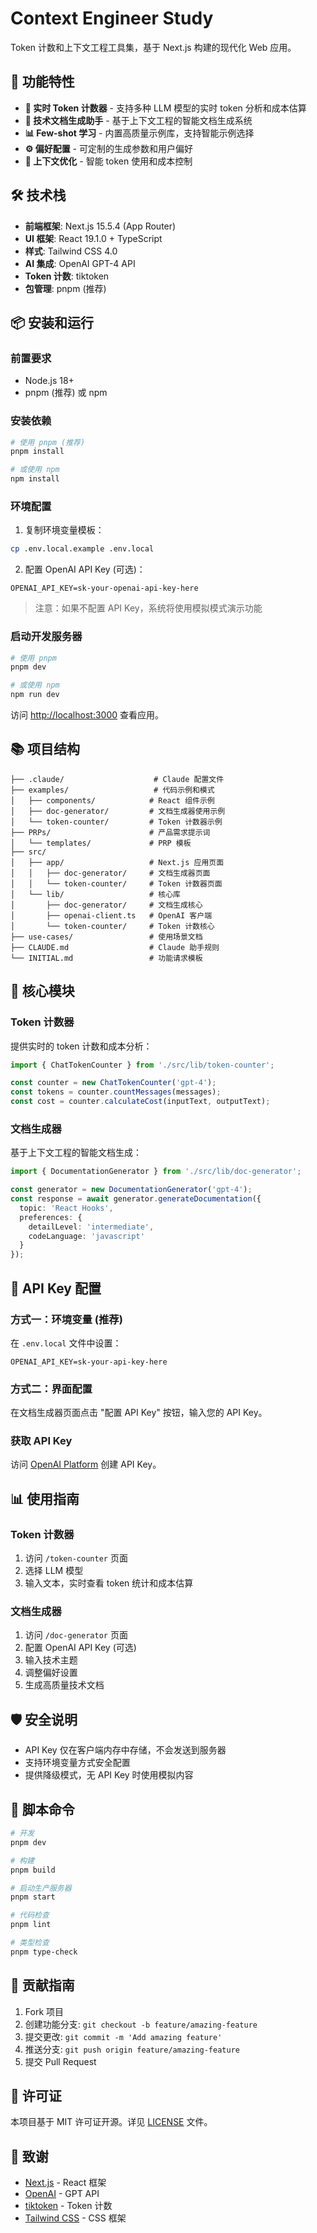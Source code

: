 # Context Engineer Study

Token 计数和上下文工程工具集，基于 Next.js 构建的现代化 Web 应用。

## 🚀 功能特性

- **🔢 实时 Token 计数器** - 支持多种 LLM 模型的实时 token 分析和成本估算
- **🤖 技术文档生成助手** - 基于上下文工程的智能文档生成系统
- **📊 Few-shot 学习** - 内置高质量示例库，支持智能示例选择
- **⚙️ 偏好配置** - 可定制的生成参数和用户偏好
- **🎯 上下文优化** - 智能 token 使用和成本控制

## 🛠️ 技术栈

- **前端框架**: Next.js 15.5.4 (App Router)
- **UI 框架**: React 19.1.0 + TypeScript
- **样式**: Tailwind CSS 4.0
- **AI 集成**: OpenAI GPT-4 API
- **Token 计数**: tiktoken
- **包管理**: pnpm (推荐)

## 📦 安装和运行

### 前置要求

- Node.js 18+ 
- pnpm (推荐) 或 npm

### 安装依赖

```bash
# 使用 pnpm (推荐)
pnpm install

# 或使用 npm
npm install
```

### 环境配置

1. 复制环境变量模板：
```bash
cp .env.local.example .env.local
```

2. 配置 OpenAI API Key (可选)：
```env
OPENAI_API_KEY=sk-your-openai-api-key-here
```

> 注意：如果不配置 API Key，系统将使用模拟模式演示功能

### 启动开发服务器

```bash
# 使用 pnpm
pnpm dev

# 或使用 npm
npm run dev
```

访问 [http://localhost:3000](http://localhost:3000) 查看应用。

## 📚 项目结构

```
├── .claude/                    # Claude 配置文件
├── examples/                   # 代码示例和模式
│   ├── components/            # React 组件示例
│   ├── doc-generator/         # 文档生成器使用示例
│   └── token-counter/         # Token 计数器示例
├── PRPs/                      # 产品需求提示词
│   └── templates/             # PRP 模板
├── src/
│   ├── app/                   # Next.js 应用页面
│   │   ├── doc-generator/     # 文档生成器页面
│   │   └── token-counter/     # Token 计数器页面
│   └── lib/                   # 核心库
│       ├── doc-generator/     # 文档生成核心
│       ├── openai-client.ts   # OpenAI 客户端
│       └── token-counter/     # Token 计数核心
├── use-cases/                 # 使用场景文档
├── CLAUDE.md                  # Claude 助手规则
└── INITIAL.md                 # 功能请求模板
```

## 🎯 核心模块

### Token 计数器

提供实时的 token 计数和成本分析：

```typescript
import { ChatTokenCounter } from './src/lib/token-counter';

const counter = new ChatTokenCounter('gpt-4');
const tokens = counter.countMessages(messages);
const cost = counter.calculateCost(inputText, outputText);
```

### 文档生成器

基于上下文工程的智能文档生成：

```typescript
import { DocumentationGenerator } from './src/lib/doc-generator';

const generator = new DocumentationGenerator('gpt-4');
const response = await generator.generateDocumentation({
  topic: 'React Hooks',
  preferences: {
    detailLevel: 'intermediate',
    codeLanguage: 'javascript'
  }
});
```

## 🔑 API Key 配置

### 方式一：环境变量 (推荐)

在 `.env.local` 文件中设置：
```env
OPENAI_API_KEY=sk-your-api-key-here
```

### 方式二：界面配置

在文档生成器页面点击 "配置 API Key" 按钮，输入您的 API Key。

### 获取 API Key

访问 [OpenAI Platform](https://platform.openai.com/api-keys) 创建 API Key。

## 📊 使用指南

### Token 计数器
1. 访问 `/token-counter` 页面
2. 选择 LLM 模型
3. 输入文本，实时查看 token 统计和成本估算

### 文档生成器
1. 访问 `/doc-generator` 页面
2. 配置 OpenAI API Key (可选)
3. 输入技术主题
4. 调整偏好设置
5. 生成高质量技术文档

## 🛡️ 安全说明

- API Key 仅在客户端内存中存储，不会发送到服务器
- 支持环境变量方式安全配置
- 提供降级模式，无 API Key 时使用模拟内容

## 🚦 脚本命令

```bash
# 开发
pnpm dev

# 构建
pnpm build

# 启动生产服务器
pnpm start

# 代码检查
pnpm lint

# 类型检查
pnpm type-check
```

## 🤝 贡献指南

1. Fork 项目
2. 创建功能分支: `git checkout -b feature/amazing-feature`
3. 提交更改: `git commit -m 'Add amazing feature'`
4. 推送分支: `git push origin feature/amazing-feature`
5. 提交 Pull Request

## 📄 许可证

本项目基于 MIT 许可证开源。详见 [LICENSE](LICENSE) 文件。

## 🙏 致谢

- [Next.js](https://nextjs.org) - React 框架
- [OpenAI](https://openai.com) - GPT API
- [tiktoken](https://github.com/openai/tiktoken) - Token 计数
- [Tailwind CSS](https://tailwindcss.com) - CSS 框架